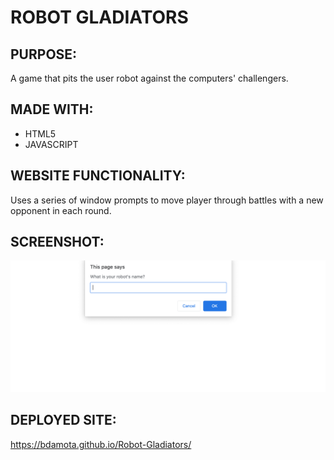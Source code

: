 # ROBOT GLADIATORS 

## PURPOSE:
  A game that pits the user robot against the computers' challengers. 
  
## MADE WITH:
 * HTML5
 * JAVASCRIPT   
  
## WEBSITE FUNCTIONALITY:
Uses a series of window prompts to move player through battles with a new opponent in each round.  

## SCREENSHOT:
![image](https://github.com/bdamota/Robot-Gladiators/blob/master/assets/js/Screen%20Shot%202020-06-16%20at%2012.18.51%20AM.png)

## DEPLOYED SITE:
https://bdamota.github.io/Robot-Gladiators/
 



